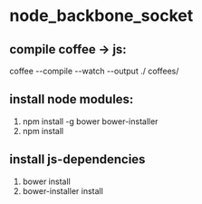 node_backbone_socket
====================

## compile coffee -> js:
coffee --compile  --watch --output ./ coffees/

## install node modules:
1. npm install -g bower bower-installer
2. npm install

## install js-dependencies
1. bower install
2. bower-installer install
